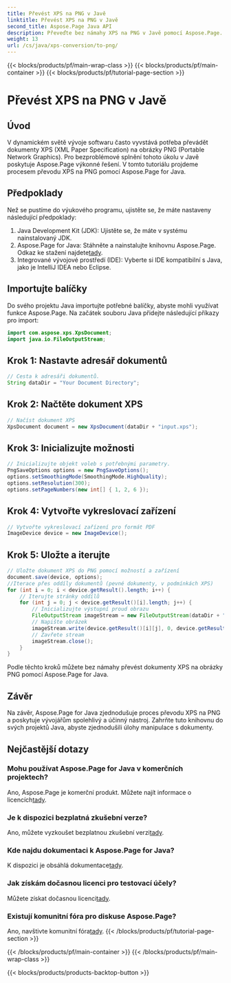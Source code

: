 ```yaml
---
title: Převést XPS na PNG v Javě
linktitle: Převést XPS na PNG v Javě
second_title: Aspose.Page Java API
description: Převeďte bez námahy XPS na PNG v Javě pomocí Aspose.Page. Zjednodušte úlohy dokumentů pomocí tohoto spolehlivého a vývojářského řešení.
weight: 13
url: /cs/java/xps-conversion/to-png/
---
```


{{< blocks/products/pf/main-wrap-class >}}
{{< blocks/products/pf/main-container >}}
{{< blocks/products/pf/tutorial-page-section >}}

# Převést XPS na PNG v Javě

## Úvod
V dynamickém světě vývoje softwaru často vyvstává potřeba převádět dokumenty XPS (XML Paper Specification) na obrázky PNG (Portable Network Graphics). Pro bezproblémové splnění tohoto úkolu v Javě poskytuje Aspose.Page výkonné řešení. V tomto tutoriálu projdeme procesem převodu XPS na PNG pomocí Aspose.Page for Java.
## Předpoklady
Než se pustíme do výukového programu, ujistěte se, že máte nastaveny následující předpoklady:
1. Java Development Kit (JDK): Ujistěte se, že máte v systému nainstalovaný JDK.
2.  Aspose.Page for Java: Stáhněte a nainstalujte knihovnu Aspose.Page. Odkaz ke stažení najdete[tady](https://releases.aspose.com/page/java/).
3. Integrované vývojové prostředí (IDE): Vyberte si IDE kompatibilní s Java, jako je IntelliJ IDEA nebo Eclipse.
## Importujte balíčky
Do svého projektu Java importujte potřebné balíčky, abyste mohli využívat funkce Aspose.Page. Na začátek souboru Java přidejte následující příkazy pro import:
```java
import com.aspose.xps.XpsDocument;
import java.io.FileOutputStream;
```
## Krok 1: Nastavte adresář dokumentů
```java
// Cesta k adresáři dokumentů.
String dataDir = "Your Document Directory";
```
## Krok 2: Načtěte dokument XPS
```java
// Načíst dokument XPS
XpsDocument document = new XpsDocument(dataDir + "input.xps");
```
## Krok 3: Inicializujte možnosti
```java
// Inicializujte objekt voleb s potřebnými parametry.
PngSaveOptions options = new PngSaveOptions();
options.setSmoothingMode(SmoothingMode.HighQuality);
options.setResolution(300);
options.setPageNumbers(new int[] { 1, 2, 6 });
```
## Krok 4: Vytvořte vykreslovací zařízení
```java
// Vytvořte vykreslovací zařízení pro formát PDF
ImageDevice device = new ImageDevice();
```
## Krok 5: Uložte a iterujte
```java
// Uložte dokument XPS do PNG pomocí možností a zařízení
document.save(device, options);
//Iterace přes oddíly dokumentů (pevné dokumenty, v podmínkách XPS)
for (int i = 0; i < device.getResult().length; i++) {
    // Iterujte stránky oddílů
    for (int j = 0; j < device.getResult()[i].length; j++) {
        // Inicializujte výstupní proud obrazu
        FileOutputStream imageStream = new FileOutputStream(dataDir + "XPStoPNG" + "_" + (i + 1) + "_" + (j + 1) + ".png");
        // Napište obrázek
        imageStream.write(device.getResult()[i][j], 0, device.getResult()[i][j].length);
        // Zavřete stream
        imageStream.close();
    }
}
```
Podle těchto kroků můžete bez námahy převést dokumenty XPS na obrázky PNG pomocí Aspose.Page for Java.
## Závěr
Na závěr, Aspose.Page for Java zjednodušuje proces převodu XPS na PNG a poskytuje vývojářům spolehlivý a účinný nástroj. Zahrňte tuto knihovnu do svých projektů Java, abyste zjednodušili úlohy manipulace s dokumenty.
## Nejčastější dotazy
### Mohu používat Aspose.Page for Java v komerčních projektech?
 Ano, Aspose.Page je komerční produkt. Můžete najít informace o licencích[tady](https://purchase.aspose.com/buy).
### Je k dispozici bezplatná zkušební verze?
 Ano, můžete vyzkoušet bezplatnou zkušební verzi[tady](https://releases.aspose.com/).
### Kde najdu dokumentaci k Aspose.Page for Java?
 K dispozici je obsáhlá dokumentace[tady](https://reference.aspose.com/page/java/).
### Jak získám dočasnou licenci pro testovací účely?
 Můžete získat dočasnou licenci[tady](https://purchase.aspose.com/temporary-license/).
### Existují komunitní fóra pro diskuse Aspose.Page?
 Ano, navštivte komunitní fóra[tady](https://forum.aspose.com/c/page/39).
{{< /blocks/products/pf/tutorial-page-section >}}

{{< /blocks/products/pf/main-container >}}
{{< /blocks/products/pf/main-wrap-class >}}

{{< blocks/products/products-backtop-button >}}
